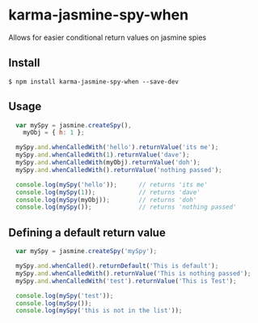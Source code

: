 # karma-jasmine-spy-when

Allows for easier conditional return values on jasmine spies

## Install

```
$ npm install karma-jasmine-spy-when --save-dev
```

## Usage

```js
  var mySpy = jasmine.createSpy(),
    myObj = { h: 1 };

  mySpy.and.whenCalledWith('hello').returnValue('its me');
  mySpy.and.whenCalledWith(1).returnValue('dave');
  mySpy.and.whenCalledWith(myObj).returnValue('doh');
  mySpy.and.whenCalledWith().returnValue('nothing passed');

  console.log(mySpy('hello'));      // returns 'its me'
  console.log(mySpy(1));            // returns 'dave'
  console.log(mySpy(myObj));        // returns 'doh'
  console.log(mySpy());             // returns 'nothing passed'
```

## Defining a default return value

```js
  var mySpy = jasmine.createSpy('mySpy');

  mySpy.and.whenCalled().returnDefault('This is default');
  mySpy.and.whenCalledWith().returnValue('This is nothing passed');
  mySpy.and.whenCalledWith('test').returnValue('This is Test');

  console.log(mySpy('test'));
  console.log(mySpy());
  console.log(mySpy('this is not in the list'));
```